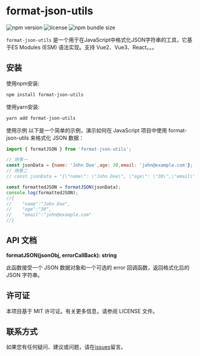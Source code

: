 # format-json-utils

![npm version](https://p3-juejin.byteimg.com/tos-cn-i-k3u1fbpfcp/bc85b8f40eae4d3cb81194f536a2456d~tplv-k3u1fbpfcp-zoom-1.image)
![license](https://p3-juejin.byteimg.com/tos-cn-i-k3u1fbpfcp/bb9a2953be4945c2ab75ba38c1aad332~tplv-k3u1fbpfcp-zoom-1.image)
![npm bundle size](https://p3-juejin.byteimg.com/tos-cn-i-k3u1fbpfcp/3a794536b7c9478e852741bbf395d371~tplv-k3u1fbpfcp-zoom-1.image)

`format-json-utils` 是一个用于在JavaScript中格式化JSON字符串的工具，它基于ES Modules (ESM) 语法实现。支持 Vue2、Vue3、React。。。

## 安装

使用npm安装:

```bash
npm install format-json-utils
```

使用yarn安装:

```bash
yarn add format-json-utils
```

使用示例
以下是一个简单的示例，演示如何在 JavaScript 项目中使用 format-json-utils 来格式化 JSON 数据：

```javascript
import { formatJSON } from 'format-json-utils';

// 场景一
const jsonData = {name: 'John Doe',age: 30,email: 'john@example.com'}; 
// 场景二
// const jsonData = "{\"name\": \"John Doe\", \"age\": \"30\",\"email\": \'john@example.com\'}"; 

const formattedJSON = formatJSON(jsonData);
console.log(formattedJSON);
//{
//    "name":"John Doe",
//    "age":"30",
//    "email":"john@example.com"
//}
```

## API 文档

**formatJSON(jsonObj, errorCallBack): string**

此函数接受一个 JSON 数据对象和一个可选的 error 回调函数，返回格式化后的 JSON 字符串。

## 许可证
本项目基于 MIT 许可证。有关更多信息，请参阅 LICENSE 文件。

## 联系方式
如果您有任何疑问、建议或问题，请在[issues](https://github.com/ghSailing/format-json-utils/issues)留言。